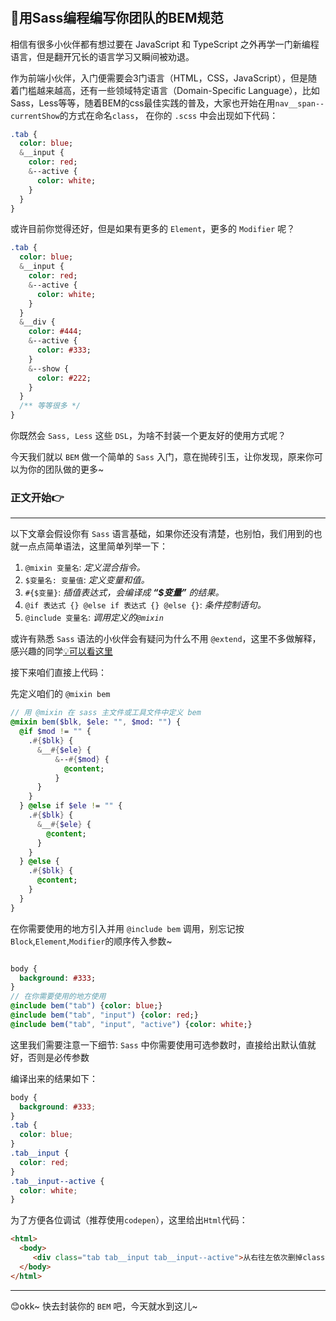 #

## 🚀用Sass编程编写你团队的BEM规范

相信有很多小伙伴都有想过要在 JavaScript 和 TypeScript 之外再学一门新编程语言，但是翻开冗长的语言学习又瞬间被劝退。

作为前端小伙伴，入门便需要会3门语言（HTML，CSS，JavaScript），但是随着门槛越来越高，还有一些领域特定语言（Domain-Specific Language），比如Sass，Less等等，随着BEM的css最佳实践的普及，大家也开始在用`nav__span--currentShow`的方式在命名`class`，
在你的 `.scss` 中会出现如下代码：

```sass
.tab {
  color: blue;
  &__input {
    color: red;
    &--active {
      color: white;
    }
  }
}
```

或许目前你觉得还好，但是如果有更多的 `Element`，更多的 `Modifier` 呢？

```sass
.tab {
  color: blue;
  &__input {
    color: red;
    &--active {
      color: white;
    }
  }
  &__div {
    color: #444;
    &--active {
      color: #333;
    }
    &--show {
      color: #222;
    }
  }
  /** 等等很多 */
}
```

你既然会 `Sass, Less` 这些 `DSL`，为啥不封装一个更友好的使用方式呢？

今天我们就以 `BEM` 做一个简单的 `Sass` 入门，意在抛砖引玉，让你发现，原来你可以为你的团队做的更多~

### 正文开始👉

------------------------------------------------

以下文章会假设你有 `Sass` 语言基础，如果你还没有清楚，也别怕，我们用到的也就一点点简单语法，这里简单列举一下：

1. `@mixin 变量名`: *定义混合指令。*
2. `$变量名: 变量值`: *定义变量和值。*
3. `#{$变量}`: *插值表达式，会编译成 **“$变量”** 的结果。*
4. `@if 表达式 {} @else if 表达式 {} @else {}`: *条件控制语句。*
5. `@include 变量名`: *调用定义的`@mixin`*

或许有熟悉 `Sass` 语法的小伙伴会有疑问为什么不用 `@extend`，这里不多做解释，感兴趣的同学[💡可以看这里](https://www.sass.hk/skill/sass143.html)

接下来咱们直接上代码：

先定义咱们的 `@mixin bem`

```sass
// 用 @mixin 在 sass 主文件或工具文件中定义 bem
@mixin bem($blk, $ele: "", $mod: "") {
  @if $mod != "" {
    .#{$blk} {
      &__#{$ele} {
          &--#{$mod} {
            @content;
          }
      }
    }
  } @else if $ele != "" {
    .#{$blk} {
      &__#{$ele} {
        @content;
      }
    }
  } @else {
    .#{$blk} {
      @content;
    }
  }
}
```

在你需要使用的地方引入并用 `@include bem` 调用，别忘记按`Block`,`Element`,`Modifier`的顺序传入参数~

```sass

body {
  background: #333;
}
// 在你需要使用的地方使用
@include bem("tab") {color: blue;}
@include bem("tab", "input") {color: red;}
@include bem("tab", "input", "active") {color: white;}

```

这里我们需要注意一下细节:
`Sass` 中你需要使用可选参数时，直接给出默认值就好，否则是必传参数

编译出来的结果如下：

```css
body {
  background: #333;
}
.tab {
  color: blue;
}
.tab__input {
  color: red;
}
.tab__input--active {
  color: white;
}
```

为了方便各位调试（推荐使用`codepen`），这里给出`Html`代码：

```html
<html>
  <body>
     <div class="tab tab__input tab__input--active">从右往左依次删掉class试试</div>
  </body>
</html>
```

------------------------------------------------

😊okk~ 快去封装你的 `BEM` 吧，今天就水到这儿~

